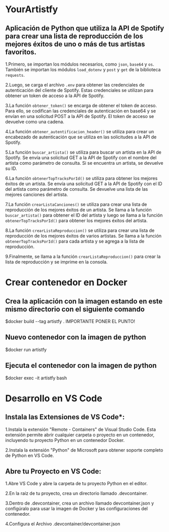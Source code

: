 # YourArtistfy
## Aplicación de Python que utiliza la API de Spotify para crear una lista de reproducción de los mejores éxitos de uno o más de tus artistas favoritos. 

1.Primero, se importan los módulos necesarios, como `json`, `base64` y `os`. También se importan los módulos `load_dotenv` y `post` y `get` de la biblioteca `requests`. 

2.Luego, se carga el archivo `.env` para obtener las credenciales de autenticación del cliente de Spotify. Estas credenciales se utilizan para obtener un token de acceso a la API de Spotify. 

3.La función `obtener_token()` se encarga de obtener el token de acceso. Para ello, se codifican las credenciales de autenticación en base64 y se envían en una solicitud POST a la API de Spotify. El token de acceso se devuelve como una cadena. 

4.La función `obtener_autentificacion_header()` se utiliza para crear un encabezado de autenticación que se utiliza en las solicitudes a la API de Spotify. 

5.La función `buscar_artista()` se utiliza para buscar un artista en la API de Spotify. Se envía una solicitud GET a la API de Spotify con el nombre del artista como parámetro de consulta. Si se encuentra un artista, se devuelve su ID. 

6.La función `obtenerTopTracksPorId()` se utiliza para obtener los mejores éxitos de un artista. Se envía una solicitud GET a la API de Spotify con el ID del artista como parámetro de consulta. Se devuelve una lista de las mejores canciones del artista. 

7.La función `crearListaCanciones()` se utiliza para crear una lista de reproducción de los mejores éxitos de un artista. Se llama a la función `buscar_artista()` para obtener el ID del artista y luego se llama a la función `obtenerTopTracksPorId()` para obtener los mejores éxitos del artista. 

8.La función `crearListaReproduccion()` se utiliza para crear una lista de reproducción de los mejores éxitos de varios artistas. Se llama a la función `obtenerTopTracksPorId()` para cada artista y se agrega a la lista de reproducción. 

9.Finalmente, se llama a la función `crearListaReproduccion()` para crear la lista de reproducción y se imprime en la consola.

# Crear contenedor en  Docker

## Crea la aplicación con la imagen estando en este mismo directorio con el siguiente comando 
$docker build --tag artistfy . IMPORTANTE PONER EL PUNTO!


## Nuevo contenedor con la imagen de python

$docker run artistfy

## Ejecuta el contenedor con la imagen de python

$docker exec -it artistfy bash


# Desarrollo en VS Code

## Instala las Extensiones de VS Code*:

1.Instala la extensión "Remote - Containers" de Visual Studio Code. Esta extensión permite abrir cualquier carpeta o proyecto en un contenedor, incluyendo tu proyecto Python en un contenedor Docker.

2.Instala la extensión "Python" de Microsoft para obtener soporte completo de Python en VS Code.

## Abre tu Proyecto en VS Code:
1.Abre VS Code y abre la carpeta de tu proyecto Python en el editor.

2.En la raíz de tu proyecto, crea un directorio llamado .devcontainer.

3.Dentro de .devcontainer, crea un archivo llamado devcontainer.json y configúralo para usar la imagen de Docker y las configuraciones del contenedor.

4.Configura el Archivo .devcontainer/devcontainer.json
